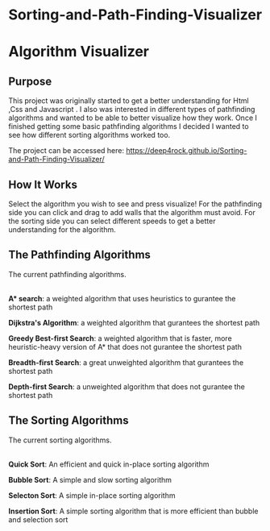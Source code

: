 # Sorting-and-Path-Finding-Visualizer

<h1>Algorithm Visualizer</h1>

<h2>Purpose</h2>
This project was originally started to get a better understanding for Html ,Css and Javascript . I also was interested in different types of pathfinding algorithms and wanted to be able to better visualize how they work.
Once I finished getting some basic pathfinding algorithms I decided I wanted to see how different sorting algorithms worked too.

The project can be accessed here: https://deep4rock.github.io/Sorting-and-Path-Finding-Visualizer/

<h2>How It Works</h2>
Select the algorithm you wish to see and press visualize! 
For the pathfinding side you can click and drag to add walls that the algorithm must avoid.
For the sorting side you can select different speeds to get a better understanding for the algorithm.

<h2>The Pathfinding Algorithms</h2>
The current pathfinding algorithms.<br/><br/>

<b>A* search</b>: a weighted algorithm that uses heuristics to gurantee the shortest path

<b>Dijkstra's Algorithm</b>: a weighted algorithm that gurantees the shortest path

<b>Greedy Best-first Search</b>: a weighted algorithm that is faster, more heuristic-heavy version of A* that does not gurantee the shortest path

<b>Breadth-first Search</b>: a great unweighted algorithm that gurantees the shortest path

<b>Depth-first Search</b>: a unweighted algorithm that does not gurantee the shortest path

<h2>The Sorting Algorithms</h2>
The current sorting algorithms.<br/><br/>

<b>Quick Sort</b>: An efficient and quick in-place sorting algorithm

<b>Bubble Sort</b>: A simple and slow sorting algorithm

<b>Selecton Sort</b>: A simple in-place sorting algorithm

<b>Insertion Sort</b>: A simple sorting algorithm that is more efficient than bubble and selection sort
